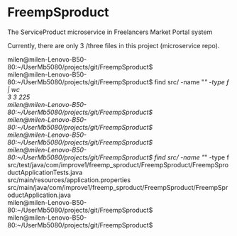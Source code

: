 # FreempSproduct
The ServiceProduct microservice in Freelancers Market Portal system  
  
  
Currently, there are only 3 /three files in this project (microservice repo).  
  
  
milen@milen-Lenovo-B50-80:~/UserMb5080/projects/git/FreempSproduct$   
milen@milen-Lenovo-B50-80:~/UserMb5080/projects/git/FreempSproduct$ find src/ -name "*" -type f | wc  
      3       3     225  
milen@milen-Lenovo-B50-80:~/UserMb5080/projects/git/FreempSproduct$   
milen@milen-Lenovo-B50-80:~/UserMb5080/projects/git/FreempSproduct$   
milen@milen-Lenovo-B50-80:~/UserMb5080/projects/git/FreempSproduct$   
milen@milen-Lenovo-B50-80:~/UserMb5080/projects/git/FreempSproduct$ find src/ -name "*" -type f  
src/test/java/com/improve1/freemp_sproduct/FreempSproduct/FreempSproductApplicationTests.java  
src/main/resources/application.properties  
src/main/java/com/improve1/freemp_sproduct/FreempSproduct/FreempSproductApplication.java  
milen@milen-Lenovo-B50-80:~/UserMb5080/projects/git/FreempSproduct$   
milen@milen-Lenovo-B50-80:~/UserMb5080/projects/git/FreempSproduct$   
  
  

